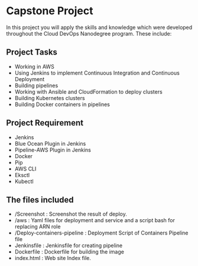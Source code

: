 # Capstone Project

In this project you will apply the skills and knowledge which were developed throughout the Cloud DevOps Nanodegree program. These include:

## Project Tasks

* Working in AWS
* Using Jenkins to implement Continuous Integration and Continuous Deployment
* Building pipelines
* Working with Ansible and CloudFormation to deploy clusters
* Building Kubernetes clusters
* Building Docker containers in pipelines

## Project Requirement

* Jenkins
* Blue Ocean Plugin in Jenkins
* Pipeline-AWS Plugin in Jenkins
* Docker
* Pip
* AWS CLI
* Eksctl
* Kubectl

## The files included

* /Screenshot : Screenshot the result of deploy.
* /aws : Yaml files for deployment and service and a script bash for replacing ARN role
* /Deploy-containers-pipeline : Deployment Script of Containers Pipeline file
* Jenkinsfile : Jenkinsfile for creating pipeline
* Dockerfile : Dockerfile for building the image 
* index.html : Web site Index file.
